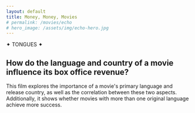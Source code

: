 ```yaml
---
layout: default
title: Money, Money, Movies
# permalink: /movies/echo
# hero_image: /assets/img/echo-hero.jpg
---
```


<!-- Glitter background -->
<div id="starshine">
    <div class="template shine"></div>
</div>

<!-- Title -->
<div class="sticky-banner">
    <div class="highlight">
        ✦ TONGUES ✦
    </div>
    <h2>How do the language and country of a movie influence its box office revenue?</h2>
    <!-- 
    <div class="small">
        🎥 A Production by <strong>C1n3mada Studios</strong>
    </div>
    -->
</div>

<!-- Content -->
<div class="content">
  <div class="text-custom">
      This film explores the importance of a movie's primary language and release country, as well as the correlation between these two aspects. Additionally, it shows whether movies with more than one original language achieve more success.
  </div>
</div>


<script src="https://code.jquery.com/jquery-3.6.0.min.js"></script>
<script>
  $(function () {
    var body = $("#starshine"),
      template = $(".template.shine"),
      stars = 500,
      sparkle = 20;

    var size = "small";
    var createStar = function () {
      template
        .clone()
        .removeAttr("id")
        .css({
          top: Math.random() * 100 + "%",
          left: Math.random() * 100 + "%",
          animationDelay: Math.random() * sparkle + "s"
        })
        .addClass(size)
        .appendTo(body);
    };

    for (var i = 0; i < stars; i++) {
      if (i % 2 === 0) {
        size = "small";
      } else if (i % 3 === 0) {
        size = "medium";
      } else {
        size = "large";
      }

      createStar();
    }
  });
</script>